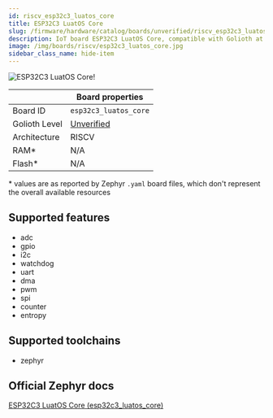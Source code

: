 ```yaml
---
id: riscv_esp32c3_luatos_core
title: ESP32C3 LuatOS Core
slug: /firmware/hardware/catalog/boards/unverified/riscv_esp32c3_luatos_core
description: IoT board ESP32C3 LuatOS Core, compatible with Golioth at unverified level.
image: /img/boards/riscv/esp32c3_luatos_core.jpg
sidebar_class_name: hide-item
---
```


[//]: # (This is an auto-generated file, do not edit! Changes to it will be lost upon re-generation)

![ESP32C3 LuatOS Core!](/img/boards/riscv/esp32c3_luatos_core.jpg "ESP32C3 LuatOS Core")

|                | Board properties     |
| -------------  | -------------------- |
| Board ID       | `esp32c3_luatos_core` |
| Golioth Level  | [Unverified](/firmware/hardware#unverified-boards) |
| Architecture   | RISCV |
| RAM*           | N/A |
| Flash*         | N/A |

\* values are as reported by Zephyr `.yaml` board files, which don't represent the overall available resources



## Supported features

* adc
* gpio
* i2c
* watchdog
* uart
* dma
* pwm
* spi
* counter
* entropy

## Supported toolchains

* zephyr

## Official Zephyr docs

[ESP32C3 LuatOS Core (esp32c3_luatos_core)](https://docs.zephyrproject.org/latest/boards/riscv/esp32c3_luatos_core/doc/index.html)
